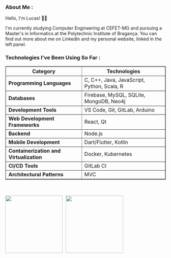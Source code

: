 ### About Me :

Hello, I'm Lucas! 👨‍💻

I'm currently studying Computer Engineering at CEFET-MG and pursuing a Master's in Informatics at the Polytechnic Institute of Bragança. You can find out more about me on LinkedIn and my personal website, linked in the left panel.

### Technologies I've Been Using So Far :

<table border="1" cellpadding="10">
  <thead>
    <tr>
      <th>Category</th>
      <th>Technologies</th>
    </tr>
  </thead>
  <tbody>
    <tr>
      <td><strong>Programming Languages</strong></td>
      <td>C, C++, Java, JavaScript, Python, Scala, R</td>
    </tr>
    <tr>
      <td><strong>Databases</strong></td>
      <td>Firebase, MySQL, SQLite, MongoDB, Neo4j</td>
    </tr>
    <tr>
      <td><strong>Development Tools</strong></td>
      <td>VS Code, Git, GitLab, Arduino</td>
    </tr>
    <tr>
      <td><strong>Web Development Frameworks</strong></td>
      <td>React, Qt</td>
    </tr>
    <tr>
      <td><strong>Backend</strong></td>
      <td>Node.js</td>
    </tr>
    <tr>
      <td><strong>Mobile Development</strong></td>
      <td>Dart/Flutter, Kotlin</td>
    </tr>
    <tr>
      <td><strong>Containerization and Virtualization</strong></td>
      <td>Docker, Kubernetes</td>
    </tr>
    <tr>
      <td><strong>CI/CD Tools</strong></td>
      <td>GitLab CI</td>
    </tr>
    <tr>
      <td><strong>Architectural Patterns</strong></td>
      <td>MVC</td>
    </tr>
  </tbody>
</table>

</br>
</br>
<div style="display: flex; gap: 10px;">
  <img height="180em" src="https://github-readme-stats.vercel.app/api/top-langs/?username=lucasri-silva&layout=compact&theme=vision-friendly-dark&hide=MakeFile" />
  <img height="180em" src="https://github-readme-stats.vercel.app/api?username=lucasri-silva&count_private=true&show_icons=true&theme=vision-friendly-dark" />
</div>
